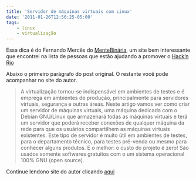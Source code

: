 ```yaml
---
title: 'Servidor de máquinas virtuais com Linux'
date: '2011-01-26T12:56:25-05:00'
tags:
    - linux
    - virtualização
---
```


Essa dica é do Fernando Mercês do [MenteBinária](http://www.mentebinaria.com.br/), um site bem interessante que encontrei na lista de pessoas que estão ajudando a promover o [Hack’n Rio](http://hacknrio.org/)

Abaixo o primeiro parágrafo do post original. O restante você pode acompanhar no site do autor.

> A virtualização tornou-se indispensável em ambientes de testes e é emprega em ambientes de produção, principalmente para servidores virtuais, segurança e outras áreas. Neste artigo vamos ver como criar um servidor de máquinas virtuais, uma máquina dedicada com o Debian GNU/Linux que armazenará todas as máquinas virtuais e terá um servidor que poderá receber conexões de qualquer máquina da rede para que os usuários compartilhem as máquinas virtuais existentes. Este tipo de servidor é muito útil em ambientes de testes, para o departamento técnico, para testes pré-venda ou mesmo para conhecer alguns produtos. E o melhor: o custo do projeto é zero! São usados somente softwares gratuitos com o um sistema operacional 100% GNU (open source).

Continue lendono site do autor clicando [aqui](http://www.mentebinaria.com.br/artigos/0x0b/0x0b-virtlinux.html)
